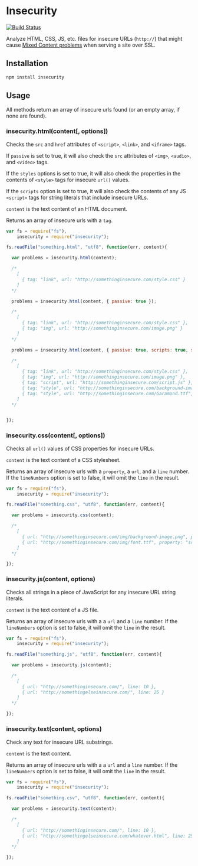 # Insecurity

[![Build Status](https://travis-ci.org/veltman/insecurity.svg?branch=master)](https://travis-ci.org/veltman/insecurity)

Analyze HTML, CSS, JS, etc. files for insecure URLs (`http://`) that might cause [Mixed Content problems](https://developer.mozilla.org/en-US/docs/Web/Security/Mixed_content#Mixed_passivedisplay_content) when serving a site over SSL.

## Installation

```sh
npm install insecurity
```

## Usage

All methods return an array of insecure urls found (or an empty array, if none are found).

### insecurity.html(content[, options])

Checks the `src` and `href` attributes of `<script>`, `<link>`, and `<iframe>` tags.

If `passive` is set to true, it will also check the `src` attributes of `<img>`, `<audio>`, and `<video>` tags.

If the `styles` options is set to true, it will also check the properties in the contents of `<style>` tags for insecure `url()` values.

If the `scripts` option is set to true, it will also check the contents of any JS `<script>` tags for string literals that include insecure URLs.

`content` is the text content of an HTML document.

Returns an array of insecure urls with a `tag`.

```js
var fs = require("fs"),
    insecurity = require("insecurity");

fs.readFile("something.html", "utf8", function(err, content){

  var problems = insecurity.html(content);

  /*
    [
      { tag: "link", url: "http://somethinginsecure.com/style.css" }
    ]
  */

  problems = insecurity.html(content, { passive: true });

  /*
    [
      { tag: "link", url: "http://somethinginsecure.com/style.css" },
      { tag: "img", url: "http://somethinginsecure.com/image.png" }
    ]
  */

  problems = insecurity.html(content, { passive: true, scripts: true, styles: true });

  /*
    [
      { tag: "link", url: "http://somethinginsecure.com/style.css" },
      { tag: "img", url: "http://somethinginsecure.com/image.png" },
      { tag: "script", url: "http://somethinginsecure.com/script.js" },
      { tag: "style", url: "http://somethinginsecure.com/background-image.jpg", `property`: `background-image` },
      { tag: "style", url: "http://somethinginsecure.com/Garamond.ttf", `property`: `font-face` }
    ]
  */


});
```

### insecurity.css(content[, options])

Checks all `url()` values of CSS properties for insecure URLs.

`content` is the text content of a CSS stylesheet.

Returns an array of insecure urls with a `property`, a `url`, and a `line` number.  If the `lineNumbers` option is set to false, it will omit the `line` in the result.

```js
var fs = require("fs"),
    insecurity = require("insecurity");

fs.readFile("something.css", "utf8", function(err, content){

  var problems = insecurity.css(content);

  /*
    [
      { url: "http://somethinginsecure.com/img/background-image.png", property: "background-image", line: 10 },
      { url: "http://somethinginsecure.com/img/font.ttf", property: "src", line: 25 }
    ]
  */

});
```

### insecurity.js(content, options)

Checks all strings in a piece of JavaScript for any insecure URL string literals.

`content` is the text content of a JS file.

Returns an array of insecure urls with a a `url` and a `line` number.  If the `lineNumbers` option is set to false, it will omit the `line` in the result.

```js
var fs = require("fs"),
    insecurity = require("insecurity");

fs.readFile("something.js", "utf8", function(err, content){

  var problems = insecurity.js(content);

  /*
    [
      { url: "http://somethinginsecure.com/", line: 10 },
      { url: "http://somethingelseinsecure.com/", line: 25 }
    ]
  */

});
```

### insecurity.text(content, options)

Check any text for insecure URL substrings.

`content` is the text content.

Returns an array of insecure urls with a a `url` and a `line` number.  If the `lineNumbers` option is set to false, it will omit the `line` in the result.

```js
var fs = require("fs"),
    insecurity = require("insecurity");

fs.readFile("something.csv", "utf8", function(err, content){

  var problems = insecurity.text(content);

  /*
    [
      { url: "http://somethinginsecure.com/", line: 10 },
      { url: "http://somethingelseinsecure.com/whatever.html", line: 25 }
    ]
  */

});
```
